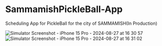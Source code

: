 # SammamishPickleBall-App
Scheduling App for PickleBall for the city of SAMMAMISH(In Production)

![Simulator Screenshot - iPhone 15 Pro - 2024-08-27 at 16 30 57](https://github.com/user-attachments/assets/1a01a82d-25a9-4d81-af9e-f148af883bd1)
![Simulator Screenshot - iPhone 15 Pro - 2024-08-27 at 16 31 02](https://github.com/user-attachments/assets/811741a5-24b3-4683-ad98-8e44d8eed1bd)
